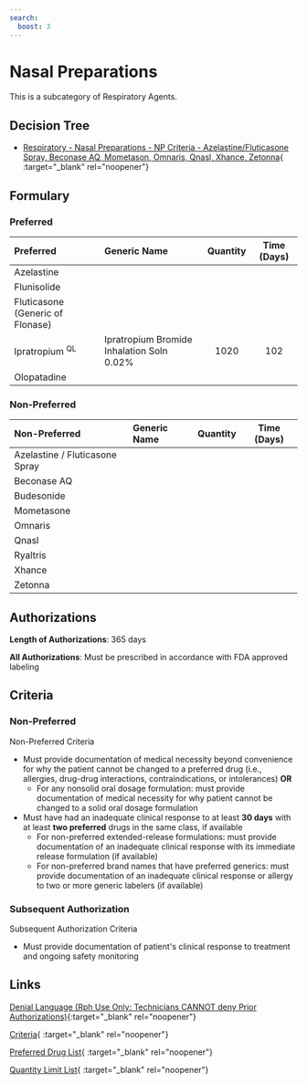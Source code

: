```yaml
---
search:
  boost: 3
---
```


# Nasal Preparations

This is a subcategory of Respiratory Agents.

## Decision Tree

- [Respiratory - Nasal Preparations - NP Criteria - Azelastine/Fluticasone Spray, Beconase AQ, Mometason, Omnaris, Qnasl, Xhance, Zetonna](https://forms.office.com/Pages/ResponsePage.aspx?id=nPhjxpvvj0G9PUHkbAzgaN9UYz8EqmlIs3_TYn4TbXBUNjcxMjRWQTRKTzNXNkJEMUdaVjhBNDJMQyQlQCN0PWcu){ :target="_blank" rel="noopener"}

## Formulary

### Preferred

| Preferred                        | Generic Name                              | Quantity | Time (Days) |
|:---------------------------------|:------------------------------------------|:--------:|:-----------:|
| Azelastine                       |                                           |          |             |
| Flunisolide                      |                                           |          |             |
| Fluticasone (Generic of Flonase) |                                           |          |             |
| Ipratropium <sup>QL</sup>        | Ipratropium Bromide Inhalation Soln 0.02% |   1020   |     102     |
| Olopatadine                      |                                           |          |             |

### Non-Preferred

| Non-Preferred                  | Generic Name | Quantity | Time (Days) |
|:-------------------------------|:-------------|:--------:|:-----------:|
| Azelastine / Fluticasone Spray |              |          |             |
| Beconase AQ                    |              |          |             |
| Budesonide                     |              |          |             |
| Mometasone                     |              |          |             |
| Omnaris                        |              |          |             |
| Qnasl                          |              |          |             |
| Ryaltris                       |              |          |             |
| Xhance                         |              |          |             |
| Zetonna                        |              |          |             |

## Authorizations

**Length of Authorizations**: 365 days

**All Authorizations**: Must be prescribed in accordance with FDA approved labeling

## Criteria

### Non-Preferred

Non-Preferred Criteria

- Must provide documentation of medical necessity beyond convenience for why the patient cannot be changed to a preferred drug (i.e., allergies, drug-drug interactions, contraindications, or intolerances) **OR**
    - For any nonsolid oral dosage formulation: must provide documentation of medical necessity for why patient cannot be changed to a solid oral dosage formulation
- Must have had an inadequate clinical response to at least **30 days** with at least **two preferred** drugs in the same class, if available
    - For non-preferred extended-release formulations: must provide documentation of an inadequate clinical response with its immediate release formulation (if available)
    - For non-preferred brand names that have preferred generics: must provide documentation of an inadequate clinical response or allergy to two or more generic labelers (if available)

### Subsequent Authorization

Subsequent Authorization Criteria

- Must provide documentation of patient's clinical response to treatment and ongoing safety monitoring

## Links

[Denial Language (Rph Use Only: Technicians CANNOT deny Prior Authorizations)](https://mygainwell-my.sharepoint.com.mcas.ms/:w:/r/personal/rachel_carpenter_gainwelltechnologies_com/_layouts/15/Doc.aspx?sourcedoc=%7BCD777F63-7F18-4713-8D6A-B043BEE631F5%7D&file=Denial%20Language%20Updated%2009112023.docx&action=embedview&mobileredirect=true&wdStartOn=98&cid=f4472ece-6d4f-4694-b0c5-c150a2f53fea){:target="_blank" rel="noopener"} 

[Criteria](https://spbm.medicaid.ohio.gov/SPDocumentLibrary/DocumentLibrary/UPDL/UPDL%20criteria%20effective%2001.01.2024.pdf#page=101){ :target="_blank" rel="noopener"}

[Preferred Drug List](https://spbm.medicaid.ohio.gov/SPDocumentLibrary/DocumentLibrary/UPDL/UPDL%20effective%2001.01.2024.pdf#page=32){ :target="_blank" rel="noopener"}

[Quantity Limit List](https://spbm.medicaid.ohio.gov/SPDocumentLibrary/DocumentLibrary/UPDL/Quantity%20Limits.pdf){ :target="_blank" rel="noopener"}
